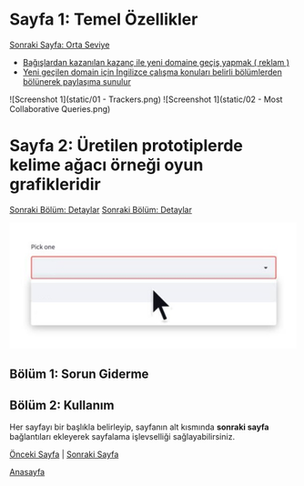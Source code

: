 # Sayfa 1: Temel Özellikler
[Sonraki Sayfa: Orta Seviye](#sayfa-2-orta-seviye)
<nav>
  <ul>
    <li><a href="#">Bağışlardan kazanılan kazanç ile yeni domaine geçiş yapmak ( reklam )</a></li>
    <li><a href="#">Yeni geçilen domain için İngilizce çalışma konuları belirli bölümlerden bölünerek paylaşıma sunulur</a></li>
  </ul>
</nav>

![Screenshot 1](static/01 - Trackers.png)
![Screenshot 1](static/02 - Most Collaborative Queries.png)


# Sayfa 2: Üretilen prototiplerde kelime ağacı örneği oyun grafikleridir
[Sonraki Bölüm: Detaylar](#bölüm-1-giriş)
[Sonraki Bölüm: Detaylar](#bölüm-2-detaylar)





![Screenshot 1](static/selectbox.jpg)




## Bölüm 1: Sorun Giderme



## Bölüm 2: Kullanım


Her sayfayı bir başlıkla belirleyip, sayfanın alt kısmında **sonraki sayfa** bağlantıları ekleyerek sayfalama işlevselliği sağlayabilirsiniz.

[Önceki Sayfa](sayfa1.md) | [Sonraki Sayfa](sayfa3.md)

[Anasayfa](https://github.com/megaconet/Gitbook-README-Book/)
